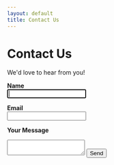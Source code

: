```yaml
---
layout: default
title: Contact Us
---
```


# Contact Us

We'd love to hear from you!

<form action="//formspree.io/info@gramboid.com" id="contact_form" method="POST">

</form>

**Name**<br>
<input type="text" name="name" autofocus>

**Email**<br>
<input type="email" name="_replyto" form="contact_form">

**Your Message**<br>
<textarea name="comment" form="contact_form">
</textarea>

<input type="submit" value="Send" form="contact_form">

